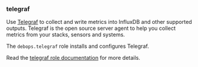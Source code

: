 ### telegraf

Use
[Telegraf](https://www.influxdata.com/time-series-platform/telegraf/) to
collect and write metrics into InfluxDB and other supported outputs.
Telegraf is the open source server agent to help you collect metrics
from your stacks, sensors and systems.

The `debops.telegraf` role installs and configures Telegraf.

Read the [telegraf role documentation](https://docs.debops.org/en/master/ansible/roles/telegraf/) for more details.
